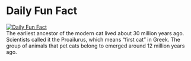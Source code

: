 # Daily Fun Fact
[![Daily Fun Fact](https://github.com/huy2x/daily-fun-facts/actions/workflows/daily-fun-facts.yml/badge.svg)](https://github.com/huy2x/daily-fun-facts/actions/workflows/daily-fun-facts.yml)<br/>
The earliest ancestor of the modern cat lived about 30 million years ago. Scientists called it the Proailurus, which means “first cat” in Greek. The group of animals that pet cats belong to emerged around 12 million years ago.
